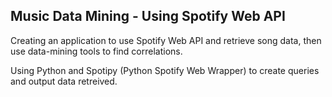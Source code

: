 ## Music Data Mining - Using Spotify Web API

Creating an application to use Spotify Web API and retrieve song data, then use data-mining tools to find correlations.

Using Python and Spotipy (Python Spotify Web Wrapper) to create queries and output data retreived.